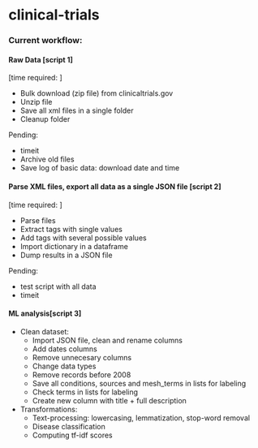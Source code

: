 # clinical-trials

### Current workflow: 

#### Raw Data  [script 1]
[time required:  ]
- Bulk download (zip file) from clinicaltrials.gov
- Unzip file
- Save all xml files in a single folder
- Cleanup folder

Pending: 
- timeit
- Archive old files
- Save log of basic data: download date and time

#### Parse XML files, export all data as a single JSON file [script 2]
[time required: ]
- Parse files
- Extract tags with single values
- Add tags with several possible values
- Import dictionary in a dataframe
- Dump results in a JSON file

Pending:
- test script with all data
- timeit

#### ML analysis[script 3]
- Clean dataset:
	- Import JSON file, clean and rename columns
	- Add dates columns
	- Remove unnecesary columns
	- Change data types
	- Remove records before 2008
	- Save all conditions, sources and mesh_terms in lists for labeling
	- Check terms in lists for labeling
	- Create new column with title + full description
- Transformations: 
	- Text-processing: lowercasing, lemmatization, stop-word removal
	- Disease classification 
	- Computing tf-idf scores

